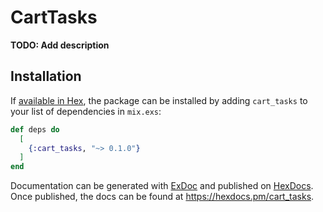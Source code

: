 # CartTasks

**TODO: Add description**

## Installation

If [available in Hex](https://hex.pm/docs/publish), the package can be installed
by adding `cart_tasks` to your list of dependencies in `mix.exs`:

```elixir
def deps do
  [
    {:cart_tasks, "~> 0.1.0"}
  ]
end
```

Documentation can be generated with [ExDoc](https://github.com/elixir-lang/ex_doc)
and published on [HexDocs](https://hexdocs.pm). Once published, the docs can
be found at <https://hexdocs.pm/cart_tasks>.

